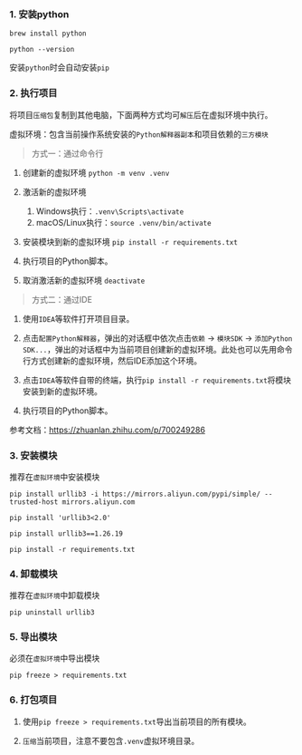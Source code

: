 ### 1. 安装python

`brew install python`

`python --version`

安装`python`时会自动安装`pip`

### 2. 执行项目

将项目`压缩包`复制到其他电脑，下面两种方式均可`解压`后在虚拟环境中执行。

虚拟环境：包含当前操作系统安装的`Python解释器副本`和项目依赖的`三方模块`

> 方式一：通过命令行

1. 创建新的虚拟环境
`python -m venv .venv`

2. 激活新的虚拟环境
   1. Windows执行：`.venv\Scripts\activate`
   2. macOS/Linux执行：`source .venv/bin/activate`

3. 安装模块到新的虚拟环境
`pip install -r requirements.txt`

4. 执行项目的Python脚本。

5. 取消激活新的虚拟环境
`deactivate`

> 方式二：通过IDE

1. 使用`IDEA`等软件打开项目目录。

2. 点击`配置Python解释器`，弹出的对话框中依次点击`依赖` -> `模块SDK` -> `添加Python SDK...`，弹出的对话框中为当前项目创建新的虚拟环境。此处也可以先用命令行方式创建新的虚拟环境，然后IDE添加这个环境。

3. 点击`IDEA`等软件自带的终端，执行`pip install -r requirements.txt`将模块安装到新的虚拟环境。

4. 执行项目的Python脚本。

参考文档：https://zhuanlan.zhihu.com/p/700249286

### 3. 安装模块

推荐在`虚拟环境`中安装模块

`pip install urllib3 -i https://mirrors.aliyun.com/pypi/simple/ --trusted-host mirrors.aliyun.com`

`pip install 'urllib3<2.0'`

`pip install urllib3==1.26.19`

`pip install -r requirements.txt`

### 4. 卸载模块

推荐在`虚拟环境`中卸载模块

`pip uninstall urllib3`

### 5. 导出模块

必须在`虚拟环境`中导出模块

`pip freeze > requirements.txt`

### 6. 打包项目

1. 使用`pip freeze > requirements.txt`导出当前项目的所有模块。

2. `压缩`当前项目，注意不要包含`.venv`虚拟环境目录。
